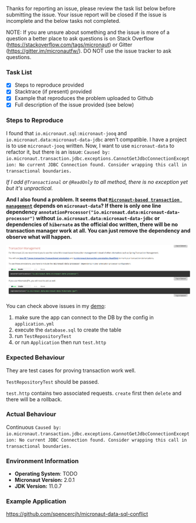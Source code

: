 Thanks for reporting an issue, please review the task list below before submitting the
issue. Your issue report will be closed if the issue is incomplete and the below tasks not completed.

NOTE: If you are unsure about something and the issue is more of a question a better place to ask questions is on Stack Overflow (https://stackoverflow.com/tags/micronaut) or Gitter (https://gitter.im/micronautfw/). DO NOT use the issue tracker to ask questions.

### Task List

- [X] Steps to reproduce provided
- [X] Stacktrace (if present) provided
- [X] Example that reproduces the problem uploaded to Github
- [X] Full description of the issue provided (see below)

### Steps to Reproduce

I found that `io.micronaut.sql:micronaut-jooq` and `io.micronaut.data:micronaut-data-jdbc` aren't compatible. I have a project is to use `micronaut-jooq` written. Now, I want to use `micronaut-data` to refactor it, but there is an issue: `Caused by: io.micronaut.transaction.jdbc.exceptions.CannotGetJdbcConnectionException: No current JDBC Connection found. Consider wrapping this call in transactional boundaries.`

*If I add `@Transactional` or `@ReadOnly` to all method, there is no exception yet but it's unpractical.* 

**And I also found a problem. It seems that [`Micronaut-based transaction management`](https://docs.micronaut.io/latest/guide/index.html#upgrading) depends on `micronaut-data`? If there is only one line dependency `annotationProcessor("io.micronaut.data:micronaut-data-processor")` without `io.micronaut.data:micronaut-data-jdbc` or dependencies of `hibernate` as the official doc written, there will be no transaction manager work at all. You can just remove the dependency and observe what will happen.**

![docs](./asserts/Selection_289.png)

You can check above issues in my [demo](https://github.com/spencercjh/micronaut-data-sql-conflict): 

1. make sure the app can connect to the DB by the config in `application.yml`  
2. execute the `database.sql` to create the table
3. run `TestRepositoryTest`
4. or run `Application` then run `test.http`

### Expected Behaviour

They are test cases for proving transaction work well.

`TestRepositoryTest` should be passed.

`test.http` contains two associated requests. `create` first then `delete` and there will be a rollback. 

### Actual Behaviour

Continuous `Caused by: io.micronaut.transaction.jdbc.exceptions.CannotGetJdbcConnectionException: No current JDBC Connection found. Consider wrapping this call in transactional boundaries.`

### Environment Information

- **Operating System**: TODO
- **Micronaut Version:** 2.0.1
- **JDK Version:** 11.0.7

### Example Application

https://github.com/spencercjh/micronaut-data-sql-conflict

